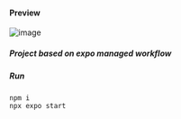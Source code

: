 #### Preview
![image](https://github.com/kieis/todo-native/assets/49075383/49203873-2124-437f-be11-dabba3721e7d)

##### Project based on expo managed workflow
##### Run
```
npm i
npx expo start
```
